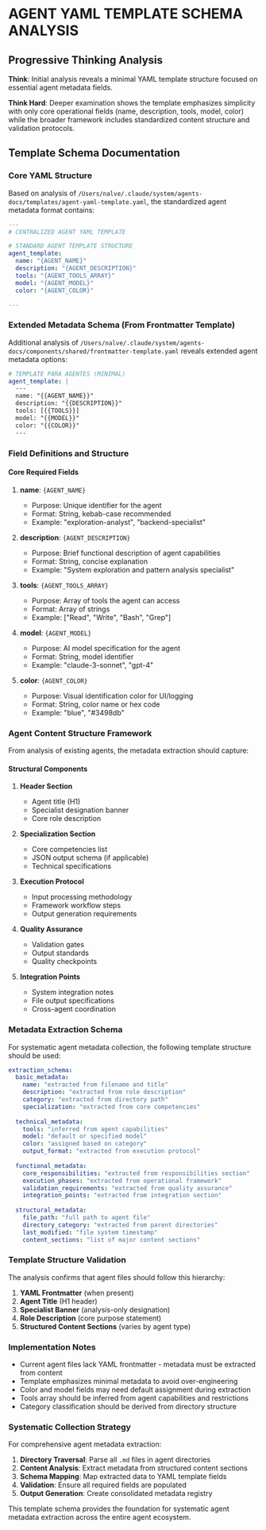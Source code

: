 # AGENT YAML TEMPLATE SCHEMA ANALYSIS

## Progressive Thinking Analysis

**Think**: Initial analysis reveals a minimal YAML template structure focused on essential agent metadata fields.

**Think Hard**: Deeper examination shows the template emphasizes simplicity with only core operational fields (name, description, tools, model, color) while the broader framework includes standardized content structure and validation protocols.

## Template Schema Documentation

### Core YAML Structure

Based on analysis of `/Users/nalve/.claude/system/agents-docs/templates/agent-yaml-template.yaml`, the standardized agent metadata format contains:

```yaml
---
# CENTRALIZED AGENT YAML TEMPLATE

# STANDARD AGENT TEMPLATE STRUCTURE
agent_template:
  name: "{AGENT_NAME}"
  description: "{AGENT_DESCRIPTION}"
  tools: "{AGENT_TOOLS_ARRAY}"
  model: "{AGENT_MODEL}"
  color: "{AGENT_COLOR}"

---
```

### Extended Metadata Schema (From Frontmatter Template)

Additional analysis of `/Users/nalve/.claude/system/agents-docs/components/shared/frontmatter-template.yaml` reveals extended agent metadata options:

```yaml
# TEMPLATE PARA AGENTES (MINIMAL)
agent_template: |
  ---
  name: "{{AGENT_NAME}}"
  description: "{{DESCRIPTION}}"
  tools: [{{TOOLS}}]
  model: "{{MODEL}}"
  color: "{{COLOR}}"
  ---
```

### Field Definitions and Structure

#### Core Required Fields

1. **name**: `{AGENT_NAME}`
   - Purpose: Unique identifier for the agent
   - Format: String, kebab-case recommended
   - Example: "exploration-analyst", "backend-specialist"

2. **description**: `{AGENT_DESCRIPTION}`
   - Purpose: Brief functional description of agent capabilities
   - Format: String, concise explanation
   - Example: "System exploration and pattern analysis specialist"

3. **tools**: `{AGENT_TOOLS_ARRAY}`
   - Purpose: Array of tools the agent can access
   - Format: Array of strings
   - Example: ["Read", "Write", "Bash", "Grep"]

4. **model**: `{AGENT_MODEL}`
   - Purpose: AI model specification for the agent
   - Format: String, model identifier
   - Example: "claude-3-sonnet", "gpt-4"

5. **color**: `{AGENT_COLOR}`
   - Purpose: Visual identification color for UI/logging
   - Format: String, color name or hex code
   - Example: "blue", "#3498db"

### Agent Content Structure Framework

From analysis of existing agents, the metadata extraction should capture:

#### Structural Components

1. **Header Section**
   - Agent title (H1)
   - Specialist designation banner
   - Core role description

2. **Specialization Section**
   - Core competencies list
   - JSON output schema (if applicable)
   - Technical specifications

3. **Execution Protocol**
   - Input processing methodology
   - Framework workflow steps
   - Output generation requirements

4. **Quality Assurance**
   - Validation gates
   - Output standards
   - Quality checkpoints

5. **Integration Points**
   - System integration notes
   - File output specifications
   - Cross-agent coordination

### Metadata Extraction Schema

For systematic agent metadata collection, the following template structure should be used:

```yaml
extraction_schema:
  basic_metadata:
    name: "extracted from filename and title"
    description: "extracted from role description"
    category: "extracted from directory path"
    specialization: "extracted from core competencies"
    
  technical_metadata:
    tools: "inferred from agent capabilities"
    model: "default or specified model"
    color: "assigned based on category"
    output_format: "extracted from execution protocol"
    
  functional_metadata:
    core_responsibilities: "extracted from responsibilities section"
    execution_phases: "extracted from operational framework"
    validation_requirements: "extracted from quality assurance"
    integration_points: "extracted from integration section"
    
  structural_metadata:
    file_path: "full path to agent file"
    directory_category: "extracted from parent directories"
    last_modified: "file system timestamp"
    content_sections: "list of major content sections"
```

### Template Structure Validation

The analysis confirms that agent files should follow this hierarchy:

1. **YAML Frontmatter** (when present)
2. **Agent Title** (H1 header)
3. **Specialist Banner** (analysis-only designation)
4. **Role Description** (core purpose statement)
5. **Structured Content Sections** (varies by agent type)

### Implementation Notes

- Current agent files lack YAML frontmatter - metadata must be extracted from content
- Template emphasizes minimal metadata to avoid over-engineering
- Color and model fields may need default assignment during extraction
- Tools array should be inferred from agent capabilities and restrictions
- Category classification should be derived from directory structure

### Systematic Collection Strategy

For comprehensive agent metadata extraction:

1. **Directory Traversal**: Parse all `.md` files in agent directories
2. **Content Analysis**: Extract metadata from structured content sections
3. **Schema Mapping**: Map extracted data to YAML template fields
4. **Validation**: Ensure all required fields are populated
5. **Output Generation**: Create consolidated metadata registry

This template schema provides the foundation for systematic agent metadata extraction across the entire agent ecosystem.